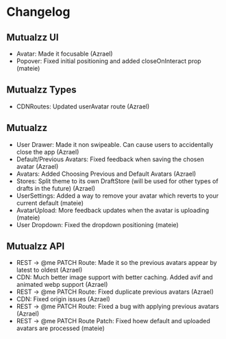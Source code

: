 # Changelog

## Mutualzz UI

- Avatar: Made it focusable (Azrael)
- Popover: Fixed initial positioning and added closeOnInteract prop (mateie)

## Mutualzz Types

- CDNRoutes: Updated userAvatar route (Azrael)

## Mutualzz

- User Drawer: Made it non swipeable. Can cause users to accidentally close the app (Azrael)
- Default/Previous Avatars: Fixed feedback when saving the chosen avatar (Azrael)
- Avatars: Added Choosing Previous and Default Avatars (Azrael)
- Stores: Split theme to its own DraftStore (will be used for other types of drafts in the future) (Azrael)
- UserSettings: Added a way to remove your avatar which reverts to your current default (mateie)
- AvatarUpload: More feedback updates when the avatar is uploading (mateie)
- User Dropdown: Fixed the dropdown positioning (mateie)

## Mutualzz API

- REST -> @me PATCH Route: Made it so the previous avatars appear by latest to oldest (Azrael)
- CDN: Much better image support with better caching. Added avif and animated webp support (Azrael)
- REST -> @me PATCH Route: Fixed duplicate previous avatars (Azrael)
- CDN: Fixed origin issues (Azrael)
- REST -> @me PATCH Route: Fixed a bug with applying previous avatars (Azrael)
- REST -> @me PATCH Route Patch: Fixed hoew default and uploaded avatars are processed (mateie)
